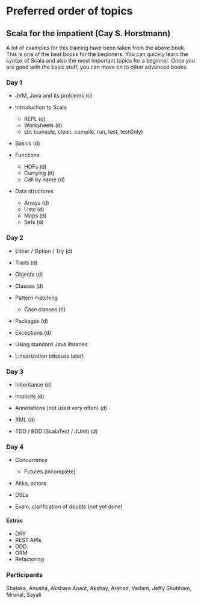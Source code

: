 # Preferred order of topics

## Scala for the impatient (Cay S. Horstmann)

A lot of examples for this training have been taken from the above book. This is one of the best books for the 
beginners. You can quickly learn the syntax of Scala and also the most important topics for a beginner. Once you
are good with the basic stuff, you can move on to other advanced books.

### Day 1

 - JVM, Java and its problems (d)
 
 - Introduction to Scala
   - REPL (d)
   - Worksheets (d)
   - sbt (console, clean, compile, run, test, testOnly)
   
 - Basics (d)
 
 - Functions
    - HOFs (d)
    - Currying (d)
    - Call by name (d)
    
 - Data structures
    - Arrays (d)
    - Lists (d)
    - Maps (d)
    - Sets (d)

### Day 2

 - Either / Option / Try (d)
 
 - Traits (d)
  
 - Objects (d)
 
 - Classes (d)
 
 - Pattern matching
    - Case classes (d)
    
 - Packages (d)
 - Exceptions (d)
 
 - Using standard Java libraries
 - Linearization (discuss later)

### Day 3

 - Inheritance (d)
 - Implicits (d)
 - Annotations (not used very often) (d)
 - XML (d)
 
 - TDD / BDD (ScalaTest / JUnit) (d)

### Day 4

 - Concurrency
     - Futures (incomplete)
     
 - Akka, actors
 - DSLs
 - Exam, clarification of doubts (not yet done)
 
 
 #### Extras
 
  - DRY
  - REST APIs
  - DDD
  - ORM
  - Refactoring
 
 
 ### Participants
 
 Shalaka, Anusha, Akshara
 Anant, Akshay, Arshad, Vedant, Jeffy
 Shubham, Mrunal, Sayali
 
